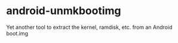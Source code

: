 # android-unmkbootimg
Yet another tool to extract the kernel, ramdisk, etc. from an Android boot.img
